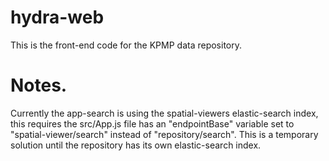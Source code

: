 # hydra-web
This is the front-end code for the KPMP data repository. 

# Notes.

Currently the app-search is using the spatial-viewers elastic-search index, this requires the src/App.js file has an "endpointBase" variable set to "spatial-viewer/search" instead of "repository/search". This is a temporary solution until the repository has its own elastic-search index.
